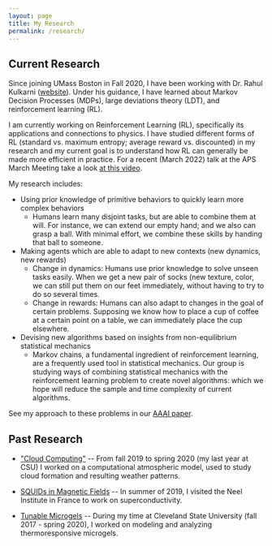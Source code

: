 ```yaml
---
layout: page
title: My Research
permalink: /research/
---
```

## Current Research
Since joining UMass Boston in Fall 2020, I have been working with Dr. Rahul Kulkarni ([website][rahul-website]). Under his guidance, I have learned about Markov Decision Processes (MDPs), large deviations theory (LDT), and reinforcement learning (RL).

I am currently working on Reinforcement Learning (RL), specifically its applications and connections to physics.
I have studied different forms of RL (standard vs. maximum entropy; average reward vs. discounted) in my research and my current goal is to understand how RL can generally be made more efficient in practice. For a recent (March 2022) talk at the APS March Meeting take a look [at this video][yt-link].

My research includes:
- Using prior knowledge of primitive behaviors to quickly learn more complex behaviors
    - Humans learn many disjoint tasks, but are able to combine them at will. For instance, we can extend our empty hand; and we also can grasp a ball. With minimal effort, we combine these skills by handing that ball to someone.
- Making agents which are able to adapt to new contexts (new dynamics, new rewards)
    - Change in dynamics: Humans use prior knowledge to solve unseen tasks easily. When we get a new pair of socks (new texture, color, we can still put them on our feet immediately, without having to try to do so several times.
    - Change in rewards: Humans can also adapt to changes in the goal of certain problems. Supposing we know how to place a cup of coffee at a certain point on a table, we can immediately place the cup elsewhere.
- Devising new algorithms based on insights from non-equilibrium statistical mechanics
    - Markov chains, a fundamental ingredient of reinforcement learning, are a frequently used tool in statistical mechanics. Our group is studying ways of combining statistical mechanics with the reinforcement learning problem to create novel algorithms: which we hope will reduce the sample and time complexity of current algorithms.

See my approach to these problems in our [AAAI paper][rewardshaping-research].

## Past Research
- ["Cloud Computing"][clouds-link]
-- From fall 2019 to spring 2020 (my last year at CSU) I worked on a computational atmospheric model, used to study cloud formation and resulting weather patterns.

- [SQUIDs in Magnetic Fields][neel-link]
-- In summer of 2019, I visited the Neel Institute in France to work on superconductivity. 

- [Tunable Microgels][microgels-link]
-- During my time at Cleveland State University (fall 2017 - spring 2020), I worked on modeling and analyzing thermoresponsive microgels.

<!-- [neel-link]: /research-posts/2022/05/11/neel-research.html -->
<!-- [neel-link]: /_pages/neel-research.html/ -->
[neel-link]: /neel-research/
[microgels-link]: /microgels-research/
[rahul-website]: http://www.quantum.umb.edu/Kulkarni/Rahul_homepage.html
[clouds-link]: /clouds-research/
[yt-link]: https://www.youtube.com/watch?v=qWjA7VOOxE4&t=311s
[rewardshaping-research]: /rewardshaping-research/